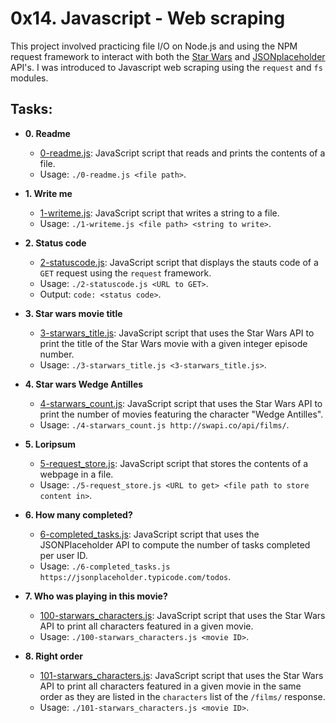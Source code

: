 # 0x14. Javascript - Web scraping

This project involved practicing file I/O on Node.js and using the NPM request
framework to interact with both the [Star Wars](https://swapi.co/) and
[JSONplaceholder](https://jsonplaceholder.typicode.com) API's.
I was introduced to Javascript web scraping using the `request` and `fs` modules.

## Tasks:

- **0. Readme**

  - [0-readme.js](./0-readme.js): JavaScript script that reads and prints the
    contents of a file.
  - Usage: `./0-readme.js <file path>`.

- **1. Write me**

  - [1-writeme.js](./1-writeme.js): JavaScript script that writes a string to a
    file.
  - Usage: `./1-writeme.js <file path> <string to write>`.

- **2. Status code**

  - [2-statuscode.js](./2-statuscode.js): JavaScript script that displays the
    stauts code of a `GET` request using the `request` framework.
  - Usage: `./2-statuscode.js <URL to GET>`.
  - Output: `code: <status code>`.

- **3. Star wars movie title**

  - [3-starwars_title.js](./3-starwars_title.js): JavaScript script that uses the
    Star Wars API to print the title of the Star Wars movie with a given integer episode
    number.
  - Usage: `./3-starwars_title.js <3-starwars_title.js>`.

- **4. Star wars Wedge Antilles**

  - [4-starwars_count.js](./4-starwars_count.js): JavaScript script that uses the
    Star Wars API to print the number of movies featuring the character "Wedge Antilles".
  - Usage: `./4-starwars_count.js http://swapi.co/api/films/`.

- **5. Loripsum**

  - [5-request_store.js](./5-request_store.js): JavaScript script that stores the
    contents of a webpage in a file.
  - Usage: `./5-request_store.js <URL to get> <file path to store content in>`.

- **6. How many completed?**

  - [6-completed_tasks.js](./6-completed_tasks.js): JavaScript script that uses the
    JSONPlaceholder API to compute the number of tasks completed per user ID.
  - Usage: `./6-completed_tasks.js https://jsonplaceholder.typicode.com/todos`.

- **7. Who was playing in this movie?**

  - [100-starwars_characters.js](./100-starwars_characters.js): JavaScript script
    that uses the Star Wars API to print all characters featured in a given movie.
  - Usage: `./100-starwars_characters.js <movie ID>`.

- **8. Right order**
  - [101-starwars_characters.js](./101-starwars_characters.js): JavaScript script
    that uses the Star Wars API to print all characters featured in a given movie in
    the same order as they are listed in the `characters` list of the `/films/` response.
  - Usage: `./101-starwars_characters.js <movie ID>`.
